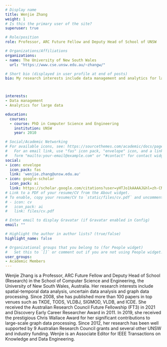 ```yaml
---
# Display name
title: Wenjie Zhang
weight: 1
# Is this the primary user of the site?
superuser: true

# Role/position
role: Professor, ARC Future Fellow and Deputy Head of School of UNSW

# Organizations/Affiliations
organizations:
- name: The University of New South Wales
  url: "https://www.cse.unsw.edu.au/~zhangw/"

# Short bio (displayed in user profile at end of posts)
bio: My research interests include data management and analytics for large data, especially for graph/network, spatial-temporal and image data.



interests:
- Data management
- Analytics for large data

education:
  courses:
  - course: PhD in Computer Science and Engineering
    institution: UNSW
    year: 2010

# Social/Academic Networking
# For available icons, see: https://sourcethemes.com/academic/docs/page-builder/#icons
#   For an email link, use "fas" icon pack, "envelope" icon, and a link in the
#   form "mailto:your-email@example.com" or "#contact" for contact widget.
social:
- icon: envelope
  icon_pack: fas
  link: 'wenjie.zhang@unsw.edu.au'
- icon: google-scholar
  icon_pack: ai
  link: https://scholar.google.com/citations?user=yHTJo1kAAAAJ&hl=zh-CN
# Link to a PDF of your resume/CV from the About widget.
# To enable, copy your resume/CV to `static/files/cv.pdf` and uncomment the lines below.
# - icon: cv
#   icon_pack: ai
#   link: files/cv.pdf

# Enter email to display Gravatar (if Gravatar enabled in Config)
email: ""

# Highlight the author in author lists? (true/false)
highlight_name: false

# Organizational groups that you belong to (for People widget)
#   Set this to `[]` or comment out if you are not using People widget.
user_groups:
- Academic Members
---
```


Wenjie Zhang is a Professor, ARC Future Fellow and Deputy Head of School (Research) in the School of Computer Science and Engineering, the University of New South Wales, Australia. Her research interests include spatial-temporal data analysis, uncertain data analysis and graph data processing. Since 2008, she has published more than 100 papers in top venues such as TKDE, TODS, VLDBJ, SIGMOD, VLDB, and ICDE. She received the Australian Research Council Future Fellowship (FT3) in 2021 and Discovery Early Career Researcher Award in 2011. In 2019, she received the prestigious Chris Wallace Award for her significant contributions to large-scale graph data processing. Since 2012, her research has been well supported by 9 Australian Research Council grants and several other UNSW and industry funding. Wenjie is an Associate Editor for IEEE Transactions on Knowledge and Data Engineering. 